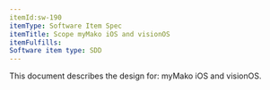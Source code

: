 ```yaml
---
itemId:sw-190
itemType: Software Item Spec
itemTitle: Scope myMako iOS and visionOS
itemFulfills: 
Software item type: SDD
---
```

This document describes the design for: myMako iOS and visionOS.